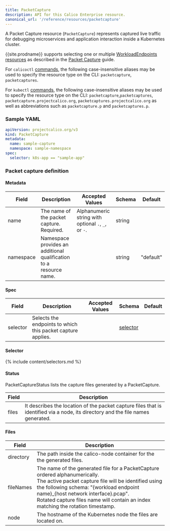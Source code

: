 ```yaml
---
title: PacketCapture
description: API for this Calico Enterprise resource. 
canonical_url: '/reference/resources/packetcapture'
---
```


A Packet Capture resource (`PacketCapture`) represents captured live traffic for debugging microservices and application
interaction inside a Kubernetes cluster.

{{site.prodname}} supports selecting one or multiple [WorkloadEndpoints resources]({{site.baseurl}}/reference/resources/workloadendpoint)
as described in the [Packet Capture] guide.

For `calicoctl` [commands]({{site.baseurl}}/reference/calicoctl/), the following case-insensitive aliases
may be used to specify the resource type on the CLI:
`packetcapture`, `packetcaptures`.

For `kubectl` [commands](https://kubernetes.io/docs/reference/kubectl/overview/), the following case-insensitive aliases may be used to specify the resource type on the CLI: 
`packetcapture`,`packetcaptures`, `packetcapture.projectcalico.org`, `packetcaptures.projectcalico.org` as well as
abbreviations such as `packetcapture.p` and `packetcaptures.p`.

### Sample YAML

```yaml
apiVersion: projectcalico.org/v3
kind: PacketCapture
metadata:
  name: sample-capture
  namespace: sample-namespace
spec:
  selector: k8s-app == "sample-app"
```

### Packet capture definition

#### Metadata

| Field     | Description                                                        | Accepted Values                                     | Schema | Default   |
|-----------|--------------------------------------------------------------------|-----------------------------------------------------|--------|-----------|
| name      | The name of the packet capture. Required.                          | Alphanumeric string with optional `.`, `_`, or `-`. | string |           |
| namespace | Namespace provides an additional qualification to a resource name. |                                                     | string | "default" |


#### Spec

| Field    | Description                                                                                         | Accepted Values | Schema                | Default |
|----------|-----------------------------------------------------------------------------------------------------|-----------------|-----------------------|---------|
| selector | Selects the endpoints to which this packet capture applies.                                          |                 | [selector](#selector) |         |


#### Selector

{% include content/selectors.md %}

#### Status

PacketCaptureStatus lists the capture files generated by a PacketCapture.

| Field | Description |
|-------|---|
| files | It describes the location of the packet capture files that is identified via a node, its directory and the file names generated. |

#### Files

| Field     | Description |
|-----------|---|
| directory | The path inside the calico-node container for the the generated files. |
| fileNames | The name of the generated file for a PacketCapture ordered alphanumerically. </br> The active packet capture file will be identified using the following schema: "{workload endpoint name}_{host network interface}.pcap". </br> Rotated capture files name will contain an index matching the rotation timestamp. |
| node      | The hostname of the Kubernetes node the files are located on. |

[Packet Capture]: /visibility/packetcapture

